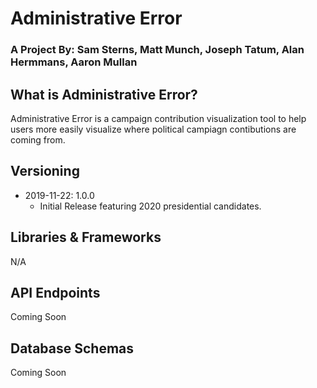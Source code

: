 # Administrative Error

### A Project By: **Sam Sterns, Matt Munch, Joseph Tatum, Alan Hermmans, Aaron Mullan**


## What is Administrative Error?

Administrative Error is a campaign contribution visualization tool to help users more easily visualize where political campiagn contibutions are coming from.

## Versioning

 - 2019-11-22: 1.0.0
     - Initial Release featuring 2020 presidential candidates.

## Libraries & Frameworks

N/A

## API Endpoints

Coming Soon

## Database Schemas

Coming Soon

